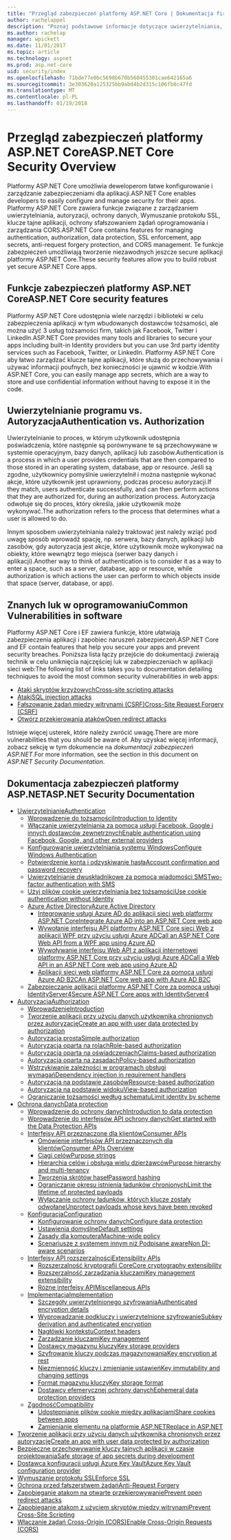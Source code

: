 ```yaml
---
title: "Przegląd zabezpieczeń platformy ASP.NET Core | Dokumentacja firmy Microsoft"
author: rachelappel
description: "Poznaj podstawowe informacje dotyczące uwierzytelniania, autoryzacji i zabezpieczeń w ASP.NET Core"
ms.author: rachelap
manager: wpickett
ms.date: 11/01/2017
ms.topic: article
ms.technology: aspnet
ms.prod: asp.net-core
uid: security/index
ms.openlocfilehash: 71bde77e0bc5698b670b560455301cae642165a6
ms.sourcegitcommit: 3e303620a125325bb9abd4b2d315c106fb8c47fd
ms.translationtype: MT
ms.contentlocale: pl-PL
ms.lasthandoff: 01/19/2018
---
```

# <a name="aspnet-core-security-overview"></a><span data-ttu-id="87e41-103">Przegląd zabezpieczeń platformy ASP.NET Core</span><span class="sxs-lookup"><span data-stu-id="87e41-103">ASP.NET Core Security Overview</span></span>

<span data-ttu-id="87e41-104">Platformy ASP.NET Core umożliwia deweloperom łatwe konfigurowanie i zarządzanie zabezpieczeniami dla aplikacji.</span><span class="sxs-lookup"><span data-stu-id="87e41-104">ASP.NET Core enables developers to easily configure and manage security for their apps.</span></span> <span data-ttu-id="87e41-105">Platformy ASP.NET Core zawiera funkcje związane z zarządzaniem uwierzytelniania, autoryzacji, ochrony danych, Wymuszanie protokołu SSL, klucze tajne aplikacji, ochrony sfałszowaniem żądań oprogramowania i zarządzania CORS.</span><span class="sxs-lookup"><span data-stu-id="87e41-105">ASP.NET Core contains features for managing authentication, authorization, data protection, SSL enforcement, app secrets, anti-request forgery protection, and CORS management.</span></span> <span data-ttu-id="87e41-106">Te funkcje zabezpieczeń umożliwiają tworzenie niezawodnych jeszcze secure aplikacji platformy ASP.NET Core.</span><span class="sxs-lookup"><span data-stu-id="87e41-106">These security features allow you to build robust yet secure ASP.NET Core apps.</span></span> 

## <a name="aspnet-core-security-features"></a><span data-ttu-id="87e41-107">Funkcje zabezpieczeń platformy ASP.NET Core</span><span class="sxs-lookup"><span data-stu-id="87e41-107">ASP.NET Core security features</span></span>

<span data-ttu-id="87e41-108">Platformy ASP.NET Core udostępnia wiele narzędzi i biblioteki w celu zabezpieczenia aplikacji w tym wbudowanych dostawców tożsamości, ale można użyć 3 usług tożsamości firm, takich jak Facebook, Twitter i LinkedIn.</span><span class="sxs-lookup"><span data-stu-id="87e41-108">ASP.NET Core provides many tools and libraries to secure your apps including built-in Identity providers but you can use 3rd party identity services such as Facebook, Twitter, or LinkedIn.</span></span> <span data-ttu-id="87e41-109">Platformy ASP.NET Core aby łatwo zarządzać klucze tajne aplikacji, które służą do przechowywania i używać informacji poufnych, bez konieczności je ujawnić w kodzie.</span><span class="sxs-lookup"><span data-stu-id="87e41-109">With ASP.NET Core, you can easily manage app secrets, which are a way to store and use confidential information without having to expose it in the code.</span></span> 

## <a name="authentication-vs-authorization"></a><span data-ttu-id="87e41-110">Uwierzytelnianie programu vs. Autoryzacja</span><span class="sxs-lookup"><span data-stu-id="87e41-110">Authentication vs. Authorization</span></span>

<span data-ttu-id="87e41-111">Uwierzytelnianie to proces, w którym użytkownik udostępnia poświadczenia, które następnie są porównywane te są przechowywane w systemie operacyjnym, bazy danych, aplikacji lub zasobów.</span><span class="sxs-lookup"><span data-stu-id="87e41-111">Authentication is a process in which a user provides credentials that are then compared to those stored in an operating system, database, app or resource.</span></span> <span data-ttu-id="87e41-112">Jeśli są zgodne, użytkownicy pomyślnie uwierzytelnił i można następnie wykonać akcje, które użytkownik jest uprawniony, podczas procesu autoryzacji.</span><span class="sxs-lookup"><span data-stu-id="87e41-112">If they match, users authenticate successfully, and can then perform actions that they are authorized for, during an authorization process.</span></span> <span data-ttu-id="87e41-113">Autoryzacja odwołuje się do proces, który określa, jakie użytkownik może wykonywać.</span><span class="sxs-lookup"><span data-stu-id="87e41-113">The authorization refers to the process that determines what a user is allowed to do.</span></span> 

<span data-ttu-id="87e41-114">Innym sposobem uwierzytelniania należy traktować jest należy wziąć pod uwagę sposób wprowadź spację, np. serwera, bazy danych, aplikacji lub zasobów, gdy autoryzacja jest akcje, które użytkownik może wykonywać na obiekty, które wewnątrz tego miejsca (serwer bazy danych i aplikacji).</span><span class="sxs-lookup"><span data-stu-id="87e41-114">Another way to think of authentication is to consider it as a way to enter a space, such as a server, database, app or resource, while authorization is which actions the user can perform to which objects inside that space (server, database, or app).</span></span>

## <a name="common-vulnerabilities-in-software"></a><span data-ttu-id="87e41-115">Znanych luk w oprogramowaniu</span><span class="sxs-lookup"><span data-stu-id="87e41-115">Common Vulnerabilities in software</span></span>

<span data-ttu-id="87e41-116">Platformy ASP.NET Core i EF zawiera funkcje, które ułatwiają zabezpieczenia aplikacji i zapobiec naruszeń zabezpieczeń.</span><span class="sxs-lookup"><span data-stu-id="87e41-116">ASP.NET Core and EF contain features that help you secure your apps and prevent security breaches.</span></span> <span data-ttu-id="87e41-117">Poniższa lista łączy przejście do dokumentacji zwierają technik w celu uniknięcia najczęściej luk w zabezpieczeniach w aplikacji sieci web:</span><span class="sxs-lookup"><span data-stu-id="87e41-117">The following list of links takes you to documentation detailing techniques to avoid the most common security vulnerabilities in web apps:</span></span>

* [<span data-ttu-id="87e41-118">Ataki skryptów krzyżowych</span><span class="sxs-lookup"><span data-stu-id="87e41-118">Cross-site scripting attacks</span></span>](https://docs.microsoft.com/aspnet/core/security/cross-site-scripting)
* [<span data-ttu-id="87e41-119">Ataki</span><span class="sxs-lookup"><span data-stu-id="87e41-119">SQL injection attacks</span></span>](https://docs.microsoft.com/ef/core/querying/raw-sql)
* [<span data-ttu-id="87e41-120">Fałszowanie żądań między witrynami (CSRF)</span><span class="sxs-lookup"><span data-stu-id="87e41-120">Cross-Site Request Forgery (CSRF)</span></span>](https://docs.microsoft.com/aspnet/core/security/anti-request-forgery)
* [<span data-ttu-id="87e41-121">Otwórz przekierowania ataków</span><span class="sxs-lookup"><span data-stu-id="87e41-121">Open redirect attacks</span></span>](https://docs.microsoft.com/aspnet/core/security/preventing-open-redirects)

<span data-ttu-id="87e41-122">Istnieje więcej usterek, które należy zwrócić uwagę.</span><span class="sxs-lookup"><span data-stu-id="87e41-122">There are more vulnerabilities that you should be aware of.</span></span> <span data-ttu-id="87e41-123">Aby uzyskać więcej informacji, zobacz sekcję w tym dokumencie na *dokumentacji zabezpieczeń ASP.NET*.</span><span class="sxs-lookup"><span data-stu-id="87e41-123">For more information, see the section in this document on *ASP.NET Security Documentation*.</span></span> 

## <a name="aspnet-security-documentation"></a><span data-ttu-id="87e41-124">Dokumentacja zabezpieczeń platformy ASP.NET</span><span class="sxs-lookup"><span data-stu-id="87e41-124">ASP.NET Security Documentation</span></span>

*   [<span data-ttu-id="87e41-125">Uwierzytelnianie</span><span class="sxs-lookup"><span data-stu-id="87e41-125">Authentication</span></span>](authentication/index.md)
    *   [<span data-ttu-id="87e41-126">Wprowadzenie do tożsamości</span><span class="sxs-lookup"><span data-stu-id="87e41-126">Introduction to Identity</span></span>](authentication/identity.md)
    *   [<span data-ttu-id="87e41-127">Włączanie uwierzytelniania za pomocą usługi Facebook, Google i innych dostawców zewnętrznych</span><span class="sxs-lookup"><span data-stu-id="87e41-127">Enable authentication using Facebook, Google, and other external providers</span></span>](authentication/social/index.md)
    * [<span data-ttu-id="87e41-128">Konfigurowanie uwierzytelniania systemu Windows</span><span class="sxs-lookup"><span data-stu-id="87e41-128">Configure Windows Authentication</span></span>](authentication/windowsauth.md)
    *   [<span data-ttu-id="87e41-129">Potwierdzenie konta i odzyskiwanie hasła</span><span class="sxs-lookup"><span data-stu-id="87e41-129">Account confirmation and password recovery</span></span>](authentication/accconfirm.md)
    *   [<span data-ttu-id="87e41-130">Uwierzytelnianie dwuskładnikowe za pomocą wiadomości SMS</span><span class="sxs-lookup"><span data-stu-id="87e41-130">Two-factor authentication with SMS</span></span>](authentication/2fa.md) 
    *   [<span data-ttu-id="87e41-131">Użyj plików cookie uwierzytelniania bez tożsamości</span><span class="sxs-lookup"><span data-stu-id="87e41-131">Use cookie authentication without Identity</span></span>](authentication/cookie.md)
    *   [<span data-ttu-id="87e41-132">Azure Active Directory</span><span class="sxs-lookup"><span data-stu-id="87e41-132">Azure Active Directory</span></span>](authentication/azure-active-directory/index.md)
        *   [<span data-ttu-id="87e41-133">Integrowanie usługi Azure AD do aplikacji sieci web platformy ASP.NET Core</span><span class="sxs-lookup"><span data-stu-id="87e41-133">Integrate Azure AD into an ASP.NET Core web app</span></span>](https://azure.microsoft.com/documentation/samples/active-directory-dotnet-webapp-openidconnect-aspnetcore/)
        *   [<span data-ttu-id="87e41-134">Wywołanie interfejsu API platformy ASP.NET Core sieci Web z aplikacji WPF przy użyciu usługi Azure AD</span><span class="sxs-lookup"><span data-stu-id="87e41-134">Call an ASP.NET Core Web API from a WPF app using Azure AD</span></span>](https://azure.microsoft.com/documentation/samples/active-directory-dotnet-native-aspnetcore/)
        *   [<span data-ttu-id="87e41-135">Wywoływanie interfejsu Web API z aplikacji internetowej platformy ASP.NET Core przy użyciu usługi Azure AD</span><span class="sxs-lookup"><span data-stu-id="87e41-135">Call a Web API in an ASP.NET Core web app using Azure AD</span></span>](https://azure.microsoft.com/documentation/samples/active-directory-dotnet-webapp-webapi-openidconnect-aspnetcore/)
        *   [<span data-ttu-id="87e41-136">Aplikacji sieci web platformy ASP.NET Core za pomocą usługi Azure AD B2C</span><span class="sxs-lookup"><span data-stu-id="87e41-136">An ASP.NET Core web app with Azure AD B2C</span></span>](https://azure.microsoft.com/resources/samples/active-directory-b2c-dotnetcore-webapp/)
    *   [<span data-ttu-id="87e41-137">Zabezpieczanie aplikacji platformy ASP.NET Core za pomocą usługi IdentityServer4</span><span class="sxs-lookup"><span data-stu-id="87e41-137">Secure ASP.NET Core apps with IdentityServer4</span></span>](https://identityserver4.readthedocs.io)
*   [<span data-ttu-id="87e41-138">Autoryzacja</span><span class="sxs-lookup"><span data-stu-id="87e41-138">Authorization</span></span>](authorization/index.md)
    *   [<span data-ttu-id="87e41-139">Wprowadzenie</span><span class="sxs-lookup"><span data-stu-id="87e41-139">Introduction</span></span>](authorization/introduction.md)
    *   [<span data-ttu-id="87e41-140">Tworzenie aplikacji przy użyciu danych użytkownika chronionych przez autoryzację</span><span class="sxs-lookup"><span data-stu-id="87e41-140">Create an app with user data protected by authorization</span></span>](xref:security/authorization/secure-data)
    *   [<span data-ttu-id="87e41-141">Autoryzacja prosta</span><span class="sxs-lookup"><span data-stu-id="87e41-141">Simple authorization</span></span>](authorization/simple.md)
    *   [<span data-ttu-id="87e41-142">Autoryzacja oparta na rolach</span><span class="sxs-lookup"><span data-stu-id="87e41-142">Role-based authorization</span></span>](authorization/roles.md)
    *   [<span data-ttu-id="87e41-143">Autoryzacja oparta na oświadczeniach</span><span class="sxs-lookup"><span data-stu-id="87e41-143">Claims-based authorization</span></span>](authorization/claims.md)
    *   [<span data-ttu-id="87e41-144">Autoryzacja oparta na zasadach</span><span class="sxs-lookup"><span data-stu-id="87e41-144">Policy-based authorization</span></span>](authorization/policies.md)
    *   [<span data-ttu-id="87e41-145">Wstrzykiwanie zależności w programach obsługi wymagań</span><span class="sxs-lookup"><span data-stu-id="87e41-145">Dependency injection in requirement handlers</span></span>](authorization/dependencyinjection.md)
    *   [<span data-ttu-id="87e41-146">Autoryzacja na podstawie zasobów</span><span class="sxs-lookup"><span data-stu-id="87e41-146">Resource-based authorization</span></span>](authorization/resourcebased.md)
    *   [<span data-ttu-id="87e41-147">Autoryzacja na podstawie widoku</span><span class="sxs-lookup"><span data-stu-id="87e41-147">View-based authorization</span></span>](authorization/views.md)
    *   [<span data-ttu-id="87e41-148">Ograniczanie tożsamości według schematu</span><span class="sxs-lookup"><span data-stu-id="87e41-148">Limit identity by scheme</span></span>](authorization/limitingidentitybyscheme.md)
*   [<span data-ttu-id="87e41-149">Ochrona danych</span><span class="sxs-lookup"><span data-stu-id="87e41-149">Data protection</span></span>](data-protection/index.md)
    *   [<span data-ttu-id="87e41-150">Wprowadzenie do ochrony danych</span><span class="sxs-lookup"><span data-stu-id="87e41-150">Introduction to data protection</span></span>](data-protection/introduction.md)
    *   [<span data-ttu-id="87e41-151">Wprowadzenie do interfejsów API ochrony danych</span><span class="sxs-lookup"><span data-stu-id="87e41-151">Get started with the Data Protection APIs</span></span>](data-protection/using-data-protection.md)
    *   [<span data-ttu-id="87e41-152">Interfejsy API przeznaczone dla klientów</span><span class="sxs-lookup"><span data-stu-id="87e41-152">Consumer APIs</span></span>](data-protection/consumer-apis/index.md)
        *   [<span data-ttu-id="87e41-153">Omówienie interfejsów API przeznaczonych dla klientów</span><span class="sxs-lookup"><span data-stu-id="87e41-153">Consumer APIs Overview</span></span>](data-protection/consumer-apis/overview.md)
        *   [<span data-ttu-id="87e41-154">Ciągi celów</span><span class="sxs-lookup"><span data-stu-id="87e41-154">Purpose strings</span></span>](data-protection/consumer-apis/purpose-strings.md)
        *   [<span data-ttu-id="87e41-155">Hierarchia celów i obsługa wielu dzierżawców</span><span class="sxs-lookup"><span data-stu-id="87e41-155">Purpose hierarchy and multi-tenancy</span></span>](data-protection/consumer-apis/purpose-strings-multitenancy.md)
        *   [<span data-ttu-id="87e41-156">Tworzenia skrótów haseł</span><span class="sxs-lookup"><span data-stu-id="87e41-156">Password hashing</span></span>](data-protection/consumer-apis/password-hashing.md)
        *   [<span data-ttu-id="87e41-157">Ograniczanie okresu istnienia ładunków chronionych</span><span class="sxs-lookup"><span data-stu-id="87e41-157">Limit the lifetime of protected payloads</span></span>](data-protection/consumer-apis/limited-lifetime-payloads.md)
        *   [<span data-ttu-id="87e41-158">Wyłączanie ochrony ładunków, których klucze zostały odwołane</span><span class="sxs-lookup"><span data-stu-id="87e41-158">Unprotect payloads whose keys have been revoked</span></span>](data-protection/consumer-apis/dangerous-unprotect.md)
    *   [<span data-ttu-id="87e41-159">Konfiguracja</span><span class="sxs-lookup"><span data-stu-id="87e41-159">Configuration</span></span>](data-protection/configuration/index.md)
        *   [<span data-ttu-id="87e41-160">Konfigurowanie ochrony danych</span><span class="sxs-lookup"><span data-stu-id="87e41-160">Configure data protection</span></span>](data-protection/configuration/overview.md)
        *   [<span data-ttu-id="87e41-161">Ustawienia domyślne</span><span class="sxs-lookup"><span data-stu-id="87e41-161">Default settings</span></span>](data-protection/configuration/default-settings.md)
        *   [<span data-ttu-id="87e41-162">Zasady dla komputera</span><span class="sxs-lookup"><span data-stu-id="87e41-162">Machine-wide policy</span></span>](data-protection/configuration/machine-wide-policy.md)
        *   [<span data-ttu-id="87e41-163">Scenariusze z systemem innym niż Podpisane aware</span><span class="sxs-lookup"><span data-stu-id="87e41-163">Non DI-aware scenarios</span></span>](data-protection/configuration/non-di-scenarios.md)
    *   [<span data-ttu-id="87e41-164">Interfejsy API rozszerzalności</span><span class="sxs-lookup"><span data-stu-id="87e41-164">Extensibility APIs</span></span>](data-protection/extensibility/index.md)
        *   [<span data-ttu-id="87e41-165">Rozszerzalność kryptografii Core</span><span class="sxs-lookup"><span data-stu-id="87e41-165">Core cryptography extensibility</span></span>](data-protection/extensibility/core-crypto.md)
        *   [<span data-ttu-id="87e41-166">Rozszerzalność zarządzania kluczami</span><span class="sxs-lookup"><span data-stu-id="87e41-166">Key management extensibility</span></span>](data-protection/extensibility/key-management.md)
        *   [<span data-ttu-id="87e41-167">Różne interfejsy API</span><span class="sxs-lookup"><span data-stu-id="87e41-167">Miscellaneous APIs</span></span>](data-protection/extensibility/misc-apis.md)
    *   [<span data-ttu-id="87e41-168">Implementacja</span><span class="sxs-lookup"><span data-stu-id="87e41-168">Implementation</span></span>](data-protection/implementation/index.md)
        *   [<span data-ttu-id="87e41-169">Szczegóły uwierzytelnionego szyfrowania</span><span class="sxs-lookup"><span data-stu-id="87e41-169">Authenticated encryption details</span></span>](data-protection/implementation/authenticated-encryption-details.md)
        *   [<span data-ttu-id="87e41-170">Wyprowadzanie podkluczy i uwierzytelnione szyfrowanie</span><span class="sxs-lookup"><span data-stu-id="87e41-170">Subkey derivation and authenticated encryption</span></span>](data-protection/implementation/subkeyderivation.md)
        *   [<span data-ttu-id="87e41-171">Nagłówki kontekstu</span><span class="sxs-lookup"><span data-stu-id="87e41-171">Context headers</span></span>](data-protection/implementation/context-headers.md)
        *   [<span data-ttu-id="87e41-172">Zarządzanie kluczami</span><span class="sxs-lookup"><span data-stu-id="87e41-172">Key management</span></span>](data-protection/implementation/key-management.md)
        *   [<span data-ttu-id="87e41-173">Dostawcy magazynu kluczy</span><span class="sxs-lookup"><span data-stu-id="87e41-173">Key storage providers</span></span>](data-protection/implementation/key-storage-providers.md)
        *   [<span data-ttu-id="87e41-174">Szyfrowanie kluczy podczas magazynowania</span><span class="sxs-lookup"><span data-stu-id="87e41-174">Key encryption at rest</span></span>](data-protection/implementation/key-encryption-at-rest.md)
        *   [<span data-ttu-id="87e41-175">Niezmienność kluczy i zmienianie ustawień</span><span class="sxs-lookup"><span data-stu-id="87e41-175">Key immutability and changing settings</span></span>](data-protection/implementation/key-immutability.md)
        *   [<span data-ttu-id="87e41-176">Format magazynu kluczy</span><span class="sxs-lookup"><span data-stu-id="87e41-176">Key storage format</span></span>](data-protection/implementation/key-storage-format.md)
        *   [<span data-ttu-id="87e41-177">Dostawcy efemerycznej ochrony danych</span><span class="sxs-lookup"><span data-stu-id="87e41-177">Ephemeral data protection providers</span></span>](data-protection/implementation/key-storage-ephemeral.md)
    *   [<span data-ttu-id="87e41-178">Zgodność</span><span class="sxs-lookup"><span data-stu-id="87e41-178">Compatibility</span></span>](data-protection/compatibility/index.md)
        *   [<span data-ttu-id="87e41-179">Udostępnianie plików cookie między aplikacjami</span><span class="sxs-lookup"><span data-stu-id="87e41-179">Share cookies between apps</span></span>](data-protection/compatibility/cookie-sharing.md)
        *   [<span data-ttu-id="87e41-180">Zamienianie elementu <machineKey> na platformie ASP.NET</span><span class="sxs-lookup"><span data-stu-id="87e41-180">Replace <machineKey> in ASP.NET</span></span>](data-protection/compatibility/replacing-machinekey.md)
*   [<span data-ttu-id="87e41-181">Tworzenie aplikacji przy użyciu danych użytkownika chronionych przez autoryzację</span><span class="sxs-lookup"><span data-stu-id="87e41-181">Create an app with user data protected by authorization</span></span>](xref:security/authorization/secure-data)
*   [<span data-ttu-id="87e41-182">Bezpieczne przechowywanie kluczy tajnych aplikacji w czasie projektowania</span><span class="sxs-lookup"><span data-stu-id="87e41-182">Safe storage of app secrets during development</span></span>](app-secrets.md)
*   [<span data-ttu-id="87e41-183">Dostawca konfiguracji usługi Azure Key Vault</span><span class="sxs-lookup"><span data-stu-id="87e41-183">Azure Key Vault configuration provider</span></span>](key-vault-configuration.md)
*   [<span data-ttu-id="87e41-184">Wymuszanie protokołu SSL</span><span class="sxs-lookup"><span data-stu-id="87e41-184">Enforce SSL</span></span>](enforcing-ssl.md)
*   [<span data-ttu-id="87e41-185">Ochrona przed fałszerstwem żądań</span><span class="sxs-lookup"><span data-stu-id="87e41-185">Anti-Request Forgery</span></span>](anti-request-forgery.md)
*   [<span data-ttu-id="87e41-186">Zapobieganie atakom na otwarte przekierowywanie</span><span class="sxs-lookup"><span data-stu-id="87e41-186">Prevent open redirect attacks</span></span>](preventing-open-redirects.md)
*   [<span data-ttu-id="87e41-187">Zapobieganie atakom z użyciem skryptów między witrynami</span><span class="sxs-lookup"><span data-stu-id="87e41-187">Prevent Cross-Site Scripting</span></span>](cross-site-scripting.md)
*   [<span data-ttu-id="87e41-188">Włączanie żądań Cross-Origin (CORS)</span><span class="sxs-lookup"><span data-stu-id="87e41-188">Enable Cross-Origin Requests (CORS)</span></span>](cors.md)

